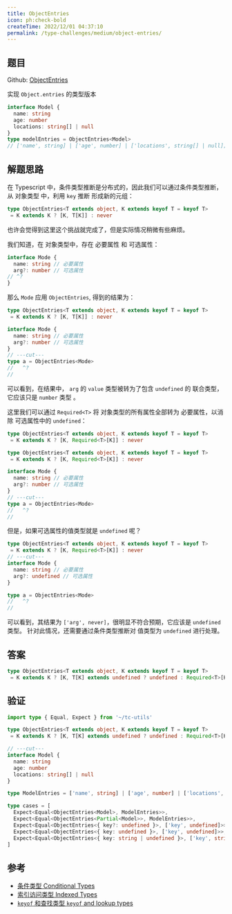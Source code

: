 ```yaml
---
title: ObjectEntries
icon: ph:check-bold
createTime: 2022/12/01 04:37:10
permalink: /type-challenges/medium/object-entries/
---
```


## 题目

Github: [ObjectEntries](https://github.com/type-challenges/type-challenges/blob/main/questions/02946-medium-objectentries/)

实现 `Object.entries` 的类型版本

```ts
interface Model {
  name: string
  age: number
  locations: string[] | null
}
type modelEntries = ObjectEntries<Model>
// ['name', string] | ['age', number] | ['locations', string[] | null];
```

## 解题思路

在 Typescript 中，条件类型推断是分布式的，因此我们可以通过条件类型推断，从 对象类型 中，利用 `key` 推断
形成新的元组：

```ts
type ObjectEntries<T extends object, K extends keyof T = keyof T>
 = K extends K ? [K, T[K]] : never
```

也许会觉得到这里这个挑战就完成了，但是实际情况稍微有些麻烦。

我们知道，在 对象类型中，存在 必要属性 和 可选属性：

```ts twoslash
interface Mode {
  name: string // 必要属性
  arg?: number // 可选属性
// ^?
}
```

那么 `Mode` 应用 `ObjectEntries`, 得到的结果为：

```ts twoslash
type ObjectEntries<T extends object, K extends keyof T = keyof T>
 = K extends K ? [K, T[K]] : never

interface Mode {
  name: string // 必要属性
  arg?: number // 可选属性
}
// ---cut---
type a = ObjectEntries<Mode>
//   ^?
//
```

可以看到，在结果中， `arg` 的 `value` 类型被转为了包含 `undefined` 的 联合类型，它应该只是 `number` 类型 。

这里我们可以通过 `Required<T>` 将 对象类型的所有属性全部转为 必要属性，以消除 可选属性中的 `undefined`：

```ts
type ObjectEntries<T extends object, K extends keyof T = keyof T>
 = K extends K ? [K, Required<T>[K]] : never
```

```ts twoslash
type ObjectEntries<T extends object, K extends keyof T = keyof T>
 = K extends K ? [K, Required<T>[K]] : never

interface Mode {
  name: string // 必要属性
  arg?: number // 可选属性
}
// ---cut---
type a = ObjectEntries<Mode>
//   ^?
//
```

但是，如果可选属性的值类型就是 `undefined` 呢？

```ts twoslash
type ObjectEntries<T extends object, K extends keyof T = keyof T>
 = K extends K ? [K, Required<T>[K]] : never
// ---cut---
interface Mode {
  name: string // 必要属性
  arg?: undefined // 可选属性
}

type a = ObjectEntries<Mode>
//   ^?
//
```

可以看到，其结果为 `['arg', never]`，很明显不符合预期，它应该是 `undefined` 类型。
针对此情况，还需要通过条件类型推断对 值类型为 `undefined` 进行处理。

## 答案

```ts
type ObjectEntries<T extends object, K extends keyof T = keyof T>
 = K extends K ? [K, T[K] extends undefined ? undefined : Required<T>[K]] : never
```

## 验证

```ts twoslash
import type { Equal, Expect } from '~/tc-utils'

type ObjectEntries<T extends object, K extends keyof T = keyof T>
 = K extends K ? [K, T[K] extends undefined ? undefined : Required<T>[K]] : never

// ---cut---
interface Model {
  name: string
  age: number
  locations: string[] | null
}

type ModelEntries = ['name', string] | ['age', number] | ['locations', string[] | null]

type cases = [
  Expect<Equal<ObjectEntries<Model>, ModelEntries>>,
  Expect<Equal<ObjectEntries<Partial<Model>>, ModelEntries>>,
  Expect<Equal<ObjectEntries<{ key?: undefined }>, ['key', undefined]>>,
  Expect<Equal<ObjectEntries<{ key: undefined }>, ['key', undefined]>>,
  Expect<Equal<ObjectEntries<{ key: string | undefined }>, ['key', string | undefined]>>,
]
```

## 参考

- [条件类型 Conditional Types](https://www.typescriptlang.org/docs/handbook/2/conditional-types.html)
- [索引访问类型 Indexed Types](https://www.typescriptlang.org/docs/handbook/2/indexed-access-types.html)
- [`keyof` 和查找类型 `keyof` and lookup types](https://www.typescriptlang.org/docs/handbook/release-notes/typescript-2-1.html#keyof-and-lookup-types)

